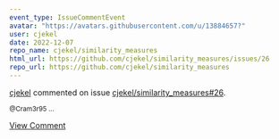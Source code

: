 ```yaml
---
event_type: IssueCommentEvent
avatar: "https://avatars.githubusercontent.com/u/13884657?"
user: cjekel
date: 2022-12-07
repo_name: cjekel/similarity_measures
html_url: https://github.com/cjekel/similarity_measures/issues/26
repo_url: https://github.com/cjekel/similarity_measures
---
```


<a href='https://github.com/cjekel' target='_blank'>cjekel</a> commented on issue <a href='https://github.com/cjekel/similarity_measures/issues/26' target='_blank'>cjekel/similarity_measures#26</a>.

<small>@Cram3r95 ...</small>

<a href='https://github.com/cjekel/similarity_measures/issues/26' target='_blank'>View Comment</a>